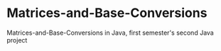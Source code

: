 # Matrices-and-Base-Conversions
Matrices-and-Base-Conversions in Java, first semester's second Java project

